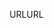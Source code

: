 <span data-ttu-id="268a4-101">URL</span><span class="sxs-lookup"><span data-stu-id="268a4-101">URL</span></span>